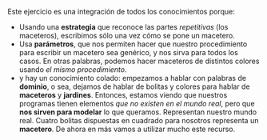 Este ejercicio es una integración de todos los conocimientos porque:
- Usando una **estrategia** que reconoce las partes _repetitivas_ (los maceteros), escribimos sólo una vez cómo se pone un macetero.
- Usa **parámetros**, que nos permiten hacer que nuestro procedimiento para escribir un macetero sea genérico, y nos sirva para todos los casos. En otras palabras, podemos hacer maceteros de distintos colores usando _el mismo procedimiento_.
- y hay un conocimiento colado: empezamos a hablar con palabras de **dominio**, o sea, dejamos de hablar de bolitas y colores para hablar de **maceteros** y **jardines**. Entonces, estamos viendo que nuestros programas tienen elementos _que no existen en el mundo real_, pero que **nos sirven para modelar** lo que queramos. Representan nuestro mundo real. Cuatro bolitas dispuestas en cuadrado para nosotros representa un **macetero**. De ahora en más vamos a utilizar mucho este recurso.